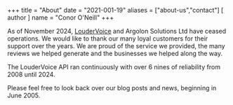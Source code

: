 +++
title = "About"
date = "2021-001-19"
aliases = ["about-us","contact"]
[ author ]
  name = "Conor O'Neill"
+++

As of November 2024, [LouderVoice](https://www.loudervoice.com) and Argolon Solutions Ltd have ceased operations. We would like to thank our many loyal customers for their support over the years. We are proud of the service we provided, the many reviews we helped generate and the businesses we helped along the way.

The LouderVoice API ran continuously with over 6 nines of reliability from 2008 until 2024.

Please feel free to look back over our blog posts and news, beginning in June 2005.

